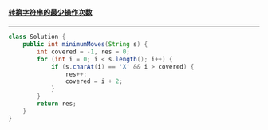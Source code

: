 #### <a href="https://leetcode.cn/problems/minimum-moves-to-convert-string/">转换字符串的最少操作次数</a>

------------

```java
class Solution {
    public int minimumMoves(String s) {
        int covered = -1, res = 0;
        for (int i = 0; i < s.length(); i++) {
            if (s.charAt(i) == 'X' && i > covered) {
                res++;
                covered = i + 2;
            }
        }
        return res;
    }
}
```

